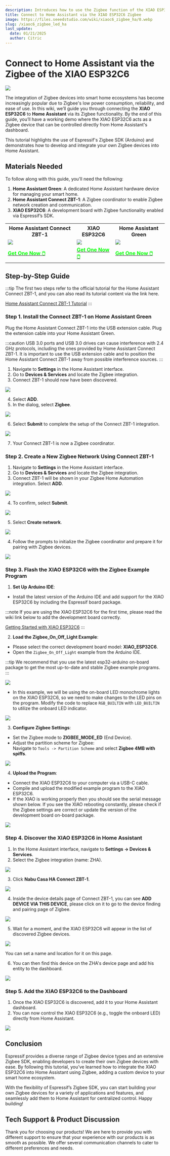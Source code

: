 ```yaml
---
description: Introduces how to use the Zigbee function of the XIAO ESP32C6 and connect to Home Assistant via Zigbee and zbt-1.
title: Connect to Home Assistant via the XIAO ESP32C6 Zigbee
image: https://files.seeedstudio.com/wiki/xiaoc6_zigbee_ha/0.webp
slug: /xiaoc6_zigbee_led_ha
last_update:
  date: 01/21/2025
  author: Citric
---
```


# Connect to Home Assistant via the Zigbee of the XIAO ESP32C6

<div style={{textAlign:'center'}}><img src="https://files.seeedstudio.com/wiki/xiaoc6_zigbee_ha/1.png" style={{width:1000, height:'auto'}}/></div>

The integration of Zigbee devices into smart home ecosystems has become increasingly popular due to Zigbee's low power consumption, reliability, and ease of use. In this wiki, we’ll guide you through connecting the **XIAO ESP32C6** to **Home Assistant** via its Zigbee functionality. By the end of this guide, you’ll have a working demo where the XIAO ESP32C6 acts as a Zigbee device that can be controlled directly from Home Assistant's dashboard.  

This tutorial highlights the use of Espressif's Zigbee SDK (Arduino) and demonstrates how to develop and integrate your own Zigbee devices into Home Assistant.  


## Materials Needed

To follow along with this guide, you’ll need the following:

1. **Home Assistant Green**: A dedicated Home Assistant hardware device for managing your smart home.  
2. **Home Assistant Connect ZBT-1**: A Zigbee coordinator to enable Zigbee network creation and communication.  
3. **XIAO ESP32C6**: A development board with Zigbee functionality enabled via Espressif’s SDK.  

<div class="table-center">
	<table align="center">
		<tr>
			<th>Home Assistant Connect ZBT-1</th>
			<th>XIAO ESP32C6</th>
			<th>Home Assistant Green</th>
		</tr>
		<tr>
			<td><div style={{textAlign:'center'}}><img src="https://files.seeedstudio.com/wiki/xiaoc6_zigbee_ha/ZBT-1.png" style={{width:240, height:'auto'}}/></div></td>
			<td><div style={{textAlign:'center'}}><img src="https://files.seeedstudio.com/wiki/SeeedStudio-XIAO-ESP32C6/img/xiaoc6.jpg" style={{width:240, height:'auto'}}/></div></td>
			<td><div style={{textAlign:'center'}}><img src="https://files.seeedstudio.com/wiki/visionai-v2-ha/ha.png" style={{width:210, height:'auto'}}/></div></td>
		</tr>
		<tr>
			<td><div class="get_one_now_container" style={{textAlign: 'center'}}>
				<a class="get_one_now_item" href="https://www.seeedstudio.com/Home-Assistant-SkyConnect-p-5479.html">
				<strong><span><font color={'FFFFFF'} size={"4"}> Get One Now 🖱️</font></span></strong>
				</a>
			</div></td>
			<td><div class="get_one_now_container" style={{textAlign: 'center'}}>
				<a class="get_one_now_item" href="https://www.seeedstudio.com/Seeed-Studio-XIAO-ESP32C6-p-5884.html">
				<strong><span><font color={'FFFFFF'} size={"4"}> Get One Now 🖱️</font></span></strong>
				</a>
			</div></td>
			<td><div class="get_one_now_container" style={{textAlign: 'center'}}>
				<a class="get_one_now_item" href="https://www.seeedstudio.com/Home-Assistant-Green-p-5792.html">
				<strong><span><font color={'FFFFFF'} size={"4"}> Get One Now 🖱️</font></span></strong>
				</a>
			</div></td>
		</tr>
	</table>
</div>


## Step-by-Step Guide

:::tip
The first two steps refer to the official tutorial for the Home Assistant Connect ZBT-1, and you can also read its tutorial content via the link here.

[Home Assistant Connect ZBT-1 Tutorial](https://connectzbt1.home-assistant.io/new-zigbee/)
:::

### Step 1. Install the Connect ZBT-1 on Home Assistant Green

Plug the Home Assistant Connect ZBT-1 into the USB extension cable. Plug the extension cable into your Home Assistant Green.

:::caution
USB 3.0 ports and USB 3.0 drives can cause interference with 2.4 GHz protocols, including the ones provided by Home Assistant Connect ZBT-1. It is important to use the USB extension cable and to position the Home Assistant Connect ZBT-1 away from possible interference sources.
:::

1. Navigate to **Settings** in the Home Assistant interface.
2. Go to **Devices & Services** and locate the Zigbee integration.
3. Connect ZBT-1 should now have been discovered.

<div style={{textAlign:'center'}}><img src="https://files.seeedstudio.com/wiki/xiaoc6_zigbee_ha/2.png" style={{width:1000, height:'auto'}}/></div>

4. Select **ADD**.
5. In the dialog, select **Zigbee**.

<div style={{textAlign:'center'}}><img src="https://files.seeedstudio.com/wiki/xiaoc6_zigbee_ha/3.png" style={{width:600, height:'auto'}}/></div>

6. Select **Submit** to complete the setup of the Connect ZBT-1 integration.

<div style={{textAlign:'center'}}><img src="https://files.seeedstudio.com/wiki/xiaoc6_zigbee_ha/4.png" style={{width:600, height:'auto'}}/></div>

7. Your Connect ZBT-1 is now a Zigbee coordinator.

### Step 2. Create a New Zigbee Network Using Connect ZBT-1

1. Navigate to **Settings** in the Home Assistant interface.  
2. Go to **Devices & Services** and locate the Zigbee integration.  
3. Connect ZBT-1 will be shown in your Zigbee Home Automation integration. Select **ADD**.

<div style={{textAlign:'center'}}><img src="https://files.seeedstudio.com/wiki/xiaoc6_zigbee_ha/5.png" style={{width:1000, height:'auto'}}/></div>

4. To confirm, select **Submit**.

<div style={{textAlign:'center'}}><img src="https://files.seeedstudio.com/wiki/xiaoc6_zigbee_ha/6.png" style={{width:400, height:'auto'}}/></div>

5. Select **Create network**.

<div style={{textAlign:'center'}}><img src="https://files.seeedstudio.com/wiki/xiaoc6_zigbee_ha/7.png" style={{width:350, height:'auto'}}/></div>

4. Follow the prompts to initialize the Zigbee coordinator and prepare it for pairing with Zigbee devices.  

<div style={{textAlign:'center'}}><img src="https://files.seeedstudio.com/wiki/xiaoc6_zigbee_ha/8.png" style={{width:1000, height:'auto'}}/></div>

### Step 3. Flash the XIAO ESP32C6 with the Zigbee Example Program

1. **Set Up Arduino IDE**:

- Install the latest version of the Arduino IDE and add support for the XIAO ESP32C6 by including the Espressif board package.

:::note
If you are using the XIAO ESP32C6 for the first time, please read the wiki link below to add the development board correctly.

[Getting Started with XIAO ESP32C6](https://wiki.seeedstudio.com/xiao_esp32c6_getting_started/)
:::

2. **Load the Zigbee_On_Off_Light Example**:

- Please select the correct development board model: **XIAO_ESP32C6**.
- Open the `Zigbee_On_Off_Light` example from the Arduino IDE.

:::tip
We recommend that you use the latest esp32-arduino on-board package to get the most up-to-date and stable Zigbee example programs.
:::

<div style={{textAlign:'center'}}><img src="https://files.seeedstudio.com/wiki/xiaoc6_zigbee_ha/9.png" style={{width:800, height:'auto'}}/></div>

- In this example, we will be using the on-board LED monochrome lights on the XIAO ESP32C6, so we need to make changes to the LED pins on the program. Modify the code to replace `RGB_BUILTIN` with `LED_BUILTIN` to utilize the onboard LED indicator.  

<div style={{textAlign:'center'}}><img src="https://files.seeedstudio.com/wiki/xiaoc6_zigbee_ha/10.png" style={{width:800, height:'auto'}}/></div>

3. **Configure Zigbee Settings**:

- Set the Zigbee mode to **ZIGBEE_MODE_ED** (End Device).  
- Adjust the partition scheme for Zigbee:  
    Navigate to `Tools -> Partition Scheme` and select **Zigbee 4MB with spiffs**.  

<div style={{textAlign:'center'}}><img src="https://files.seeedstudio.com/wiki/xiaoc6_zigbee_ha/11.png" style={{width:700, height:'auto'}}/></div>

4. **Upload the Program**:

- Connect the XIAO ESP32C6 to your computer via a USB-C cable.  
- Compile and upload the modified example program to the XIAO ESP32C6.
- If the XIAO is working properly then you should see the serial message shown below. If you see the XIAO rebooting constantly, please check if the Zigbee settings are correct or update the version of the development board on-board package.

<div style={{textAlign:'center'}}><img src="https://files.seeedstudio.com/wiki/xiaoc6_zigbee_ha/12.png" style={{width:700, height:'auto'}}/></div>

### Step 4. Discover the XIAO ESP32C6 in Home Assistant

1. In the Home Assistant interface, navigate to **Settings -> Devices & Services**.  
2. Select the Zigbee integration (name: ZHA).

<div style={{textAlign:'center'}}><img src="https://files.seeedstudio.com/wiki/xiaoc6_zigbee_ha/13.png" style={{width:800, height:'auto'}}/></div>

3. Click **Nabu Casa HA Connect ZBT-1**.

<div style={{textAlign:'center'}}><img src="https://files.seeedstudio.com/wiki/xiaoc6_zigbee_ha/14.png" style={{width:1000, height:'auto'}}/></div>

4. Inside the device details page of Connect ZBT-1, you can see **ADD DEVICE VIA THIS DEVICE**, please click on it to go to the device finding and pairing page of Zigbee.

<div style={{textAlign:'center'}}><img src="https://files.seeedstudio.com/wiki/xiaoc6_zigbee_ha/15.png" style={{width:1000, height:'auto'}}/></div>

5. Wait for a moment, and the XIAO ESP32C6 will appear in the list of discovered Zigbee devices.  

<div style={{textAlign:'center'}}><img src="https://files.seeedstudio.com/wiki/xiaoc6_zigbee_ha/16.png" style={{width:1000, height:'auto'}}/></div>

You can set a name and location for it on this page.

6. You can then find this device on the ZHA's device page and add his entity to the dashboard.

<div style={{textAlign:'center'}}><img src="https://files.seeedstudio.com/wiki/xiaoc6_zigbee_ha/17.png" style={{width:1000, height:'auto'}}/></div>

### Step 5. Add the XIAO ESP32C6 to the Dashboard

1. Once the XIAO ESP32C6 is discovered, add it to your Home Assistant dashboard.  
2. You can now control the XIAO ESP32C6 (e.g., toggle the onboard LED) directly from Home Assistant.  

<div style={{textAlign:'center'}}><img src="https://files.seeedstudio.com/wiki/xiaoc6_zigbee_ha/18.png" style={{width:1000, height:'auto'}}/></div>

## Conclusion

Espressif provides a diverse range of Zigbee device types and an extensive Zigbee SDK, enabling developers to create their own Zigbee devices with ease. By following this tutorial, you’ve learned how to integrate the XIAO ESP32C6 into Home Assistant using Zigbee, adding a custom device to your smart home ecosystem.  

With the flexibility of Espressif’s Zigbee SDK, you can start building your own Zigbee devices for a variety of applications and features, and seamlessly add them to Home Assistant for centralized control. Happy building!


## Tech Support & Product Discussion

Thank you for choosing our products! We are here to provide you with different support to ensure that your experience with our products is as smooth as possible. We offer several communication channels to cater to different preferences and needs.

<div class="table-center">
  <div class="button_tech_support_container">
  <a href="https://forum.seeedstudio.com/" class="button_forum"></a> 
  <a href="https://www.seeedstudio.com/contacts" class="button_email"></a>
  </div>

  <div class="button_tech_support_container">
  <a href="https://discord.gg/eWkprNDMU7" class="button_discord"></a> 
  <a href="https://github.com/Seeed-Studio/wiki-documents/discussions/69" class="button_discussion"></a>
  </div>
</div>

